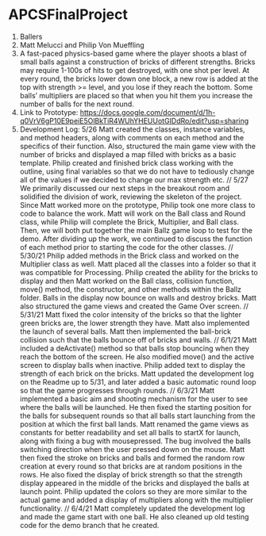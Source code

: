 # APCSFinalProject
1. Ballers
2. Matt Melucci and Philip Von Mueffling
3. A fast-paced physics-based game where the player shoots a blast of small balls against a construction of bricks of different strengths. Bricks may require 1-100s of hits to get destroyed, with one shot per level. At every round, the bricks lower down one block, a new row is added at the top with strength >= level, and you lose if they reach the bottom. Some balls’ multipliers are placed so that when you hit them you increase the number of  balls for the next round.
4. Link to Prototype: https://docs.google.com/document/d/1h-q0VrV6gP10E9peiE5OlBkTiR4WUhYHEUUotGIDdRo/edit?usp=sharing
5. Development Log:
5/26
Matt created the classes, instance variables, and method headers, along with comments on each method and the specifics of their function. Also, structured the main game view with the number of bricks and displayed a map filled with bricks as a basic template. Philip created and finished brick class working with the outline, using final variables so that we do not have to tediously change all of the values if we decided to change our max strength etc.
                              //
5/27
We primarily discussed our next steps in the breakout room and solidified the division of work, reviewing the skeleton of the project. Since Matt worked more on the prototype, Philip took one more class to code to balance the work. Matt will work on the Ball class and Round class, while Philip will complete the Brick, Multiplier, and Ball class. Then, we will both put together the main Ballz game loop to test for the demo. After dividing up the work, we continued to discuss the function of each method prior to starting the code for the other classes.
                              //
5/30/21
Philip added  methods in the Brick class and worked on the Multiplier class as well. Matt placed all the classes into a folder so that it was compatible for Processing. Philip created the ability for the bricks to display and then Matt worked on the Ball class, collision function, move() method, the constructor, and other methods within the Ballz folder. Balls in the display now bounce on walls and destroy bricks. Matt also structured the game views and created the Game Over screen.
                              //
5/31/21
Matt fixed the color intensity of the bricks so that the lighter green bricks are, the lower strength they have. Matt also implemented the launch of several balls. Matt then implemented the ball-brick collision such that the balls bounce off of bricks and walls.
                              //
6/1/21
Matt included a deActivate() method so that balls stop bouncing when they reach the bottom of the screen. He also modified move() and the active screen to display balls when inactive. Philip added text to display the strength of each brick on the bricks. Matt updated the development log on the Readme up to 5/31, and later added a basic automatic round loop so that the game progresses through rounds.
                              //
6/3/21
Matt implemented a basic aim and shooting mechanism for the user to see where the balls will be launched. He then fixed the starting position for the balls for subsequent rounds so that all balls start launching from the position at which the first ball lands. Matt renamed the game views as constants for better readability and set all balls to startX for launch, along with fixing a bug with mousepressed. The bug involved the balls switching direction when the user pressed down on the mouse. Matt then fixed the stroke on bricks and balls and formed the random row creation at every round so that bricks are at random positions in the rows. He also fixed the display of brick strength so that the strength display appeared in the middle of the bricks and displayed the balls at launch point. Philip updated the colors so they are more similar to the actual game and added a display of multipliers along with the multiplier functionality.
                              //
6/4/21
Matt completely updated the development log and made the game start with one ball. He also cleaned up old testing code for the demo branch that he created.
